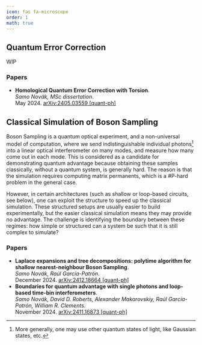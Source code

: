 ```yaml
---
icon: fas fa-microscope
order: 1
math: true
---
```


## Quantum Error Correction

WIP


### Papers

- **Homological Quantum Error Correction with Torsion**.  
  *Samo Novák, MSc dissertation*.  
  May 2024. [arXiv:2405.03559 [quant-ph]](https://arxiv.org/abs/2405.03559)
  <span class='Z3988' title='url_ver=Z39.88-2004&amp;ctx_ver=Z39.88-2004&amp;rfr_id=info%3Asid%2Fzotero.org%3A2&amp;rft_val_fmt=info%3Aofi%2Ffmt%3Akev%3Amtx%3Adc&amp;rft.type=preprint&amp;rft.title=Homological%20Quantum%20Error%20Correction%20with%20Torsion&amp;rft.publisher=arXiv&amp;rft.description=Homological%20quantum%20error%20correction%20uses%20tools%20of%20algebraic%20topology%20and%20homological%20algebra%20to%20derive%20Calderbank-Shor-Steane%20quantum%20error%20correcting%20codes%20from%20cellulations%20of%20topological%20spaces.%20This%20work%20is%20an%20exploration%20of%20the%20relevant%20topics%2C%20a%20journey%20from%20classical%20error%20correction%2C%20through%20homology%20theory%2C%20to%20CSS%20codes%20acting%20on%20qudit%20systems.%20Qudit%20codes%20have%20torsion%20in%20their%20logical%20spaces.%20This%20is%20interesting%20to%20study%20because%20it%20gives%20us%20extra%20logical%20qudits%2C%20of%20possibly%20different%20dimension.%20Apart%20from%20examples%20and%20comments%20on%20the%20topic%2C%20we%20prove%20an%20original%20result%2C%20the%20Structure%20Theorem%20for%20the%20Qudit%20Logical%20Space%2C%20an%20application%20of%20the%20Universal%20Coefficient%20Theorem%20from%20homological%20algebra%2C%20which%20gives%20us%20information%20about%20the%20logical%20space%20when%20torsion%20is%20involved%2C%20and%20that%20improves%20on%20a%20previous%20result%20in%20the%20literature.%20Furthermore%2C%20this%20work%20introduces%20our%20own%20abstracted%20and%20restricted%20version%20of%20the%20general%20notion%20of%20a%20cell%20complex%2C%20suited%20exactly%20to%20our%20needs.&amp;rft.identifier=http%3A%2F%2Farxiv.org%2Fabs%2F2405.03559&amp;rft.aufirst=Samo&amp;rft.aulast=Nov%C3%A1k&amp;rft.au=Samo%20Nov%C3%A1k&amp;rft.date=2024-05-06'></span>



## Classical Simulation of Boson Sampling

Boson Sampling is a quantum optical experiment, and a non-universal model of computation, where we send indistinguishable individual photons[^1] into a linear optical interferometer on many modes, and measure how many come out in each mode. This is considered as a candidate for demonstrating quantum advantage because obtaining these samples classically, without a quantum system, is generally hard. The reason is that the simulation requires computing matrix permanents, which is a #P-hard problem in the general case.

However, in certain architectures (such as shallow or loop-based circuits, see below), one can exploit the structure to speed up the classical simulation. These structured setups are usually easier to build experimentally, but the easier classical simulation means they may provide no advantage. The challenge is identifying the boundary between these regimes: how simple or structured can a system be such that it is still complex to simulate?

### Papers

- **Laplace expansions and tree decompositions: polytime algorithm for shallow nearest-neighbour Boson Sampling**.  
  *Samo Novák, Raúl García-Patrón*.  
  December 2024. [arXiv:2412.18664 [quant-ph]](https://arxiv.org/abs/2412.18664)
  <span class='Z3988' title='url_ver=Z39.88-2004&amp;ctx_ver=Z39.88-2004&amp;rfr_id=info%3Asid%2Fzotero.org%3A2&amp;rft_id=info%3Adoi%2F10.48550%2FarXiv.2412.18664&amp;rft_val_fmt=info%3Aofi%2Ffmt%3Akev%3Amtx%3Adc&amp;rft.type=preprint&amp;rft.title=Laplace%20expansions%20and%20tree%20decompositions%3A%20polytime%20algorithm%20for%20shallow%20nearest-neighbour%20Boson%20Sampling&amp;rft.publisher=arXiv&amp;rft.description=In%20a%20Boson%20Sampling%20quantum%20optical%20experiment%20we%20send%20%24n%24%20individual%20photons%20into%20an%20%24m%24-mode%20interferometer%20and%20we%20measure%20the%20occupation%20pattern%20on%20the%20output.%20The%20statistics%20of%20this%20process%20depending%20on%20the%20permanent%20of%20a%20matrix%20representing%20the%20experiment%2C%20a%20%23P-hard%20problem%20to%20compute%2C%20is%20the%20reason%20behind%20ideal%20and%20fully%20general%20Boson%20Sampling%20being%20hard%20to%20simulate%20on%20a%20classical%20computer.%20We%20exploit%20the%20fact%20that%20for%20a%20nearest-neighbour%20shallow%20circuit%2C%20i.e.%20depth%20%24D%20%3D%20%5Cmathcal%7BO%7D(%5Clog%20m)%24%2C%20one%20can%20adapt%20the%20algorithm%20by%20Clifford%20%26%20Clifford%20(2018)%20to%20exploit%20the%20sparsity%20of%20the%20shallow%20interferometer%20using%20an%20algorithm%20by%20Cifuentes%20%26%20Parrilo%20(2016)%20that%20can%20efficiently%20compute%20a%20permanent%20of%20a%20structured%20matrix%20from%20a%20tree%20decomposition.%20Our%20algorithm%20generates%20a%20sample%20from%20a%20shallow%20circuit%20in%20time%20%24%5Cmathcal%7BO%7D(n%5E22%5E%5Comega%20%5Comega%5E2)%20%2B%20%5Cmathcal%7BO%7D(%5Comega%20n%5E3)%24%2C%20where%20%24%5Comega%24%20is%20the%20treewidth%20of%20the%20decomposition%20which%20satisfies%20%24%5Comega%20%5Cle%202D%24%20for%20nearest-neighbour%20shallow%20circuits.%20The%20key%20difference%20in%20our%20work%20with%20respect%20to%20previous%20work%20using%20similar%20methods%20is%20the%20reuse%20of%20the%20structure%20of%20the%20tree%20decomposition%2C%20allowing%20us%20to%20adapt%20the%20Laplace%20expansion%20used%20by%20Clifford%20%26%20Clifford%20which%20removes%20a%20significant%20factor%20of%20%24m%24%20from%20the%20running%20time%2C%20especially%20as%20%24m%3En%5E2%24%20is%20a%20requirement%20of%20the%20original%20Boson%20Sampling%20proposal.&amp;rft.identifier=urn%3Adoi%3A10.48550%2FarXiv.2412.18664&amp;rft.aufirst=Samo&amp;rft.aulast=Nov%C3%A1k&amp;rft.au=Samo%20Nov%C3%A1k&amp;rft.au=Ra%C3%BAl%20Garc%C3%ADa-Patr%C3%B3n&amp;rft.date=2024-12-24&amp;rft.language=en'></span>
- **Boundaries for quantum advantage with single photons and loop-based time-bin interferometers**.  
  *Samo Novák, David D. Roberts, Alexander Makarovskiy, Raúl García-Patrón, William R. Clements*.  
  November 2024. [arXiv:2411.16873 [quant-ph]](https://arxiv.org/abs/2411.16873)
  <span class='Z3988' title='url_ver=Z39.88-2004&amp;ctx_ver=Z39.88-2004&amp;rfr_id=info%3Asid%2Fzotero.org%3A2&amp;rft_id=info%3Adoi%2F10.48550%2FarXiv.2411.16873&amp;rft_val_fmt=info%3Aofi%2Ffmt%3Akev%3Amtx%3Adc&amp;rft.type=preprint&amp;rft.title=Boundaries%20for%20quantum%20advantage%20with%20single%20photons%20and%20loop-based%20time-bin%20interferometers&amp;rft.publisher=arXiv&amp;rft.description=Loop-based%20boson%20samplers%20interfere%20photons%20in%20the%20time%20degree%20of%20freedom%20using%20a%20sequence%20of%20delay%20lines.%20Since%20they%20require%20few%20hardware%20components%20while%20also%20allowing%20for%20long-range%20entanglement%2C%20they%20are%20strong%20candidates%20for%20demonstrating%20quantum%20advantage%20beyond%20the%20reach%20of%20classical%20emulation.%20We%20propose%20a%20method%20to%20exploit%20this%20loop-based%20structure%20to%20more%20efficiently%20simulate%20such%20systems.%20Our%20algorithm%20exploits%20a%20causal-cone%20argument%20to%20decompose%20the%20circuit%20into%20smaller%20effective%20components%20that%20can%20each%20be%20simulated%20sequentially%20by%20calling%20a%20state%20vector%20simulator%20as%20a%20subroutine.%20To%20quantify%20the%20complexity%20of%20our%20approach%2C%20we%20develop%20a%20new%20lattice%20path%20formalism%20that%20allows%20us%20to%20efficiently%20characterize%20the%20state%20space%20that%20must%20be%20tracked%20during%20the%20simulation.%20In%20addition%2C%20we%20develop%20a%20heuristic%20method%20that%20allows%20us%20to%20predict%20the%20expected%20average%20and%20worst-case%20memory%20requirements%20of%20running%20these%20simulations.%20We%20use%20these%20methods%20to%20compare%20the%20simulation%20complexity%20of%20different%20families%20of%20loop-based%20interferometers%2C%20allowing%20us%20to%20quantify%20the%20potential%20for%20quantum%20advantage%20of%20single-photon%20Boson%20Sampling%20in%20loop-based%20architectures.&amp;rft.identifier=urn%3Adoi%3A10.48550%2FarXiv.2411.16873&amp;rft.aufirst=Samo&amp;rft.aulast=Nov%C3%A1k&amp;rft.au=Samo%20Nov%C3%A1k&amp;rft.au=David%20D.%20Roberts&amp;rft.au=Alexander%20Makarovskiy&amp;rft.au=Ra%C3%BAl%20Garc%C3%ADa-Patr%C3%B3n&amp;rft.au=William%20R.%20Clements&amp;rft.date=2024-11-25'></span>

[^1]: More generally, one may use other quantum states of light, like Gaussian states, etc.
